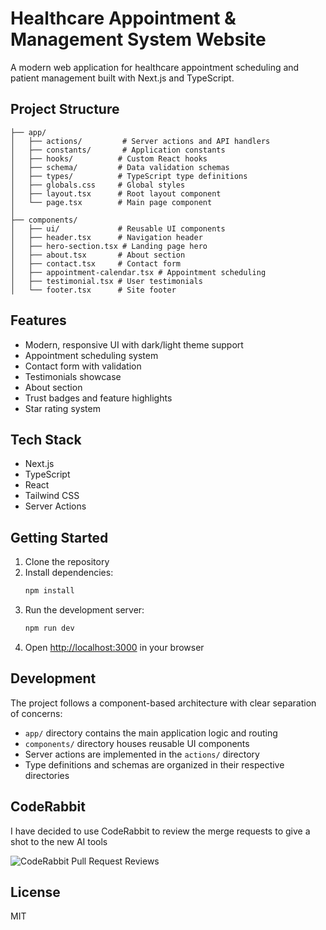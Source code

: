 # Healthcare Appointment & Management System Website

A modern web application for healthcare appointment scheduling and patient management built with Next.js and TypeScript.

## Project Structure

```
├── app/
│   ├── actions/         # Server actions and API handlers
│   ├── constants/       # Application constants
│   ├── hooks/          # Custom React hooks
│   ├── schema/         # Data validation schemas
│   ├── types/          # TypeScript type definitions
│   ├── globals.css     # Global styles
│   ├── layout.tsx      # Root layout component
│   └── page.tsx        # Main page component
│
├── components/
│   ├── ui/             # Reusable UI components
│   ├── header.tsx      # Navigation header
│   ├── hero-section.tsx # Landing page hero
│   ├── about.tsx       # About section
│   ├── contact.tsx     # Contact form
│   ├── appointment-calendar.tsx # Appointment scheduling
│   ├── testimonial.tsx # User testimonials
│   └── footer.tsx      # Site footer
```

## Features

- Modern, responsive UI with dark/light theme support
- Appointment scheduling system
- Contact form with validation
- Testimonials showcase
- About section
- Trust badges and feature highlights
- Star rating system

## Tech Stack

- Next.js
- TypeScript
- React
- Tailwind CSS
- Server Actions

## Getting Started

1. Clone the repository
2. Install dependencies:
   ```bash
   npm install
   ```
3. Run the development server:
   ```bash
   npm run dev
   ```
4. Open [http://localhost:3000](http://localhost:3000) in your browser

## Development

The project follows a component-based architecture with clear separation of concerns:

- `app/` directory contains the main application logic and routing
- `components/` directory houses reusable UI components
- Server actions are implemented in the `actions/` directory
- Type definitions and schemas are organized in their respective directories

## CodeRabbit
I have decided to use CodeRabbit to review the merge requests to give a shot to the new AI tools

![CodeRabbit Pull Request Reviews](https://img.shields.io/coderabbit/prs/github/mehanisik/healthcare-management?utm_source=oss&utm_medium=github&utm_campaign=mehanisik%2Fhealthcare-management&labelColor=171717&color=FF570A&link=https%3A%2F%2Fcoderabbit.ai&label=CodeRabbit+Reviews)

## License
MIT
